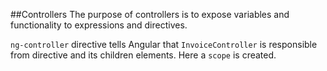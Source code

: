 ##Controllers
The purpose of controllers is to expose variables and functionality to expressions and directives.

`ng-controller` directive tells Angular that `InvoiceController` is responsible from directive and its children elements. Here a `scope` is created.